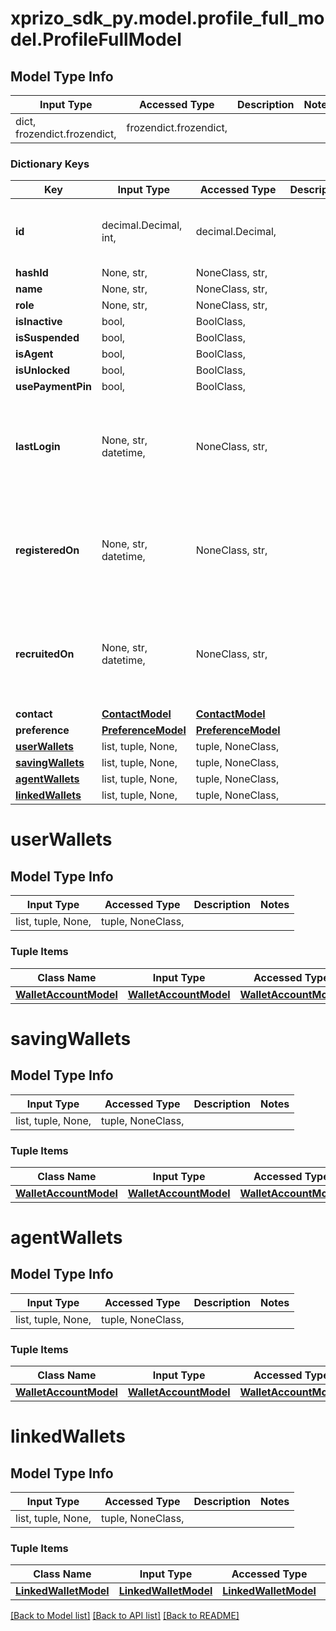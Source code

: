# xprizo_sdk_py.model.profile_full_model.ProfileFullModel

## Model Type Info
Input Type | Accessed Type | Description | Notes
------------ | ------------- | ------------- | -------------
dict, frozendict.frozendict,  | frozendict.frozendict,  |  | 

### Dictionary Keys
Key | Input Type | Accessed Type | Description | Notes
------------ | ------------- | ------------- | ------------- | -------------
**id** | decimal.Decimal, int,  | decimal.Decimal,  |  | [optional] value must be a 64 bit integer
**hashId** | None, str,  | NoneClass, str,  |  | [optional] 
**name** | None, str,  | NoneClass, str,  |  | [optional] 
**role** | None, str,  | NoneClass, str,  |  | [optional] 
**isInactive** | bool,  | BoolClass,  |  | [optional] 
**isSuspended** | bool,  | BoolClass,  |  | [optional] 
**isAgent** | bool,  | BoolClass,  |  | [optional] 
**isUnlocked** | bool,  | BoolClass,  |  | [optional] 
**usePaymentPin** | bool,  | BoolClass,  |  | [optional] 
**lastLogin** | None, str, datetime,  | NoneClass, str,  |  | [optional] value must conform to RFC-3339 date-time
**registeredOn** | None, str, datetime,  | NoneClass, str,  |  | [optional] value must conform to RFC-3339 date-time
**recruitedOn** | None, str, datetime,  | NoneClass, str,  |  | [optional] value must conform to RFC-3339 date-time
**contact** | [**ContactModel**](ContactModel.md) | [**ContactModel**](ContactModel.md) |  | [optional] 
**preference** | [**PreferenceModel**](PreferenceModel.md) | [**PreferenceModel**](PreferenceModel.md) |  | [optional] 
**[userWallets](#userWallets)** | list, tuple, None,  | tuple, NoneClass,  |  | [optional] 
**[savingWallets](#savingWallets)** | list, tuple, None,  | tuple, NoneClass,  |  | [optional] 
**[agentWallets](#agentWallets)** | list, tuple, None,  | tuple, NoneClass,  |  | [optional] 
**[linkedWallets](#linkedWallets)** | list, tuple, None,  | tuple, NoneClass,  |  | [optional] 

# userWallets

## Model Type Info
Input Type | Accessed Type | Description | Notes
------------ | ------------- | ------------- | -------------
list, tuple, None,  | tuple, NoneClass,  |  | 

### Tuple Items
Class Name | Input Type | Accessed Type | Description | Notes
------------- | ------------- | ------------- | ------------- | -------------
[**WalletAccountModel**](WalletAccountModel.md) | [**WalletAccountModel**](WalletAccountModel.md) | [**WalletAccountModel**](WalletAccountModel.md) |  | 

# savingWallets

## Model Type Info
Input Type | Accessed Type | Description | Notes
------------ | ------------- | ------------- | -------------
list, tuple, None,  | tuple, NoneClass,  |  | 

### Tuple Items
Class Name | Input Type | Accessed Type | Description | Notes
------------- | ------------- | ------------- | ------------- | -------------
[**WalletAccountModel**](WalletAccountModel.md) | [**WalletAccountModel**](WalletAccountModel.md) | [**WalletAccountModel**](WalletAccountModel.md) |  | 

# agentWallets

## Model Type Info
Input Type | Accessed Type | Description | Notes
------------ | ------------- | ------------- | -------------
list, tuple, None,  | tuple, NoneClass,  |  | 

### Tuple Items
Class Name | Input Type | Accessed Type | Description | Notes
------------- | ------------- | ------------- | ------------- | -------------
[**WalletAccountModel**](WalletAccountModel.md) | [**WalletAccountModel**](WalletAccountModel.md) | [**WalletAccountModel**](WalletAccountModel.md) |  | 

# linkedWallets

## Model Type Info
Input Type | Accessed Type | Description | Notes
------------ | ------------- | ------------- | -------------
list, tuple, None,  | tuple, NoneClass,  |  | 

### Tuple Items
Class Name | Input Type | Accessed Type | Description | Notes
------------- | ------------- | ------------- | ------------- | -------------
[**LinkedWalletModel**](LinkedWalletModel.md) | [**LinkedWalletModel**](LinkedWalletModel.md) | [**LinkedWalletModel**](LinkedWalletModel.md) |  | 

[[Back to Model list]](../../README.md#documentation-for-models) [[Back to API list]](../../README.md#documentation-for-api-endpoints) [[Back to README]](../../README.md)

